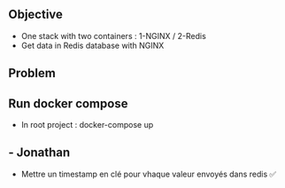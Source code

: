## Objective
- One stack with two containers : 1-NGINX / 2-Redis
- Get data in Redis database with NGINX

## Problem

## Run docker compose
- In root project : docker-compose up

## - Jonathan
- Mettre un timestamp en clé pour vhaque valeur envoyés dans redis ✅